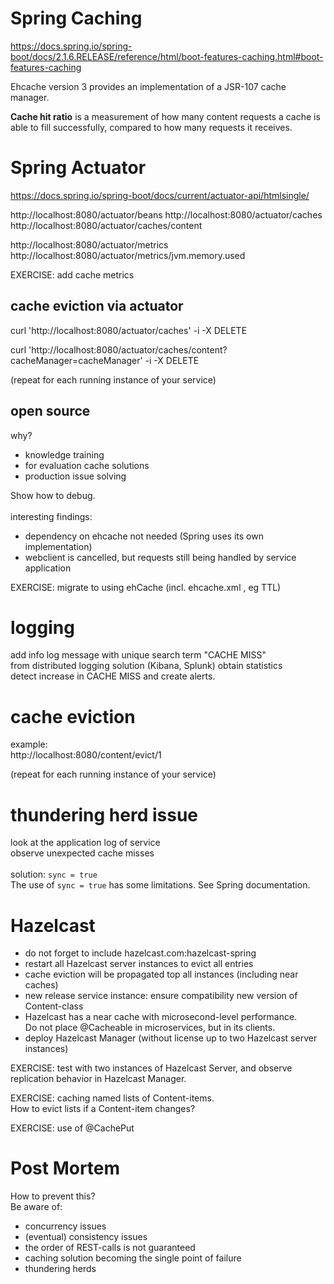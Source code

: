 
# Spring Caching
https://docs.spring.io/spring-boot/docs/2.1.6.RELEASE/reference/html/boot-features-caching.html#boot-features-caching

Ehcache version 3 provides an implementation of a JSR-107 cache manager.

**Cache hit ratio** is a measurement of how many content requests a cache is able to fill successfully, 
compared to how many requests it receives.

# Spring Actuator

https://docs.spring.io/spring-boot/docs/current/actuator-api/htmlsingle/

http://localhost:8080/actuator/beans
http://localhost:8080/actuator/caches
http://localhost:8080/actuator/caches/content

http://localhost:8080/actuator/metrics
http://localhost:8080/actuator/metrics/jvm.memory.used

EXERCISE: add cache metrics

## cache eviction via actuator
curl 'http://localhost:8080/actuator/caches' -i -X DELETE

curl 'http://localhost:8080/actuator/caches/content?cacheManager=cacheManager' -i -X DELETE

(repeat for each running instance of your service)

## open source
why?
- knowledge training
- for evaluation cache solutions
- production issue solving

Show how to debug.\
\
interesting findings:
- dependency on ehcache not needed (Spring uses its own implementation)
- webclient is cancelled, but requests still being handled by service application

EXERCISE: migrate to using ehCache (incl. ehcache.xml , eg TTL)

# logging
add info log message with unique search term "CACHE MISS"\
from distributed logging solution (Kibana, Splunk) obtain statistics\
detect increase in CACHE MISS and create alerts.

# cache eviction

example:\
http://localhost:8080/content/evict/1

(repeat for each running instance of your service)

# thundering herd issue
look at the application log of service\
observe unexpected cache misses\
\
solution: `sync = true`
\
The use of `sync = true` has some limitations. See Spring documentation.

# Hazelcast

- do not forget to include hazelcast.com:hazelcast-spring
- restart all Hazelcast server instances to evict all entries
- cache eviction will be propagated top all instances (including near caches)
- new release service instance: ensure compatibility new version of Content-class
- Hazelcast has a near cache with microsecond-level performance.\
Do not place @Cacheable in microservices, but in its clients.
- deploy Hazelcast Manager (without license up to two Hazelcast server instances)

EXERCISE: test with two instances of Hazelcast Server, and observe\
replication behavior in Hazelcast Manager.

EXERCISE: caching named lists of Content-items.\
How to evict lists if a Content-item changes?

EXERCISE: use of @CachePut

# Post Mortem

How to prevent this?
\
Be aware of:
- concurrency issues
- (eventual) consistency issues
- the order of REST-calls is not guaranteed
- caching solution becoming the single point of failure
- thundering herds

